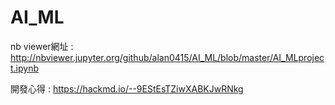 # AI_ML
nb viewer網址 : http://nbviewer.jupyter.org/github/alan0415/AI_ML/blob/master/AI_MLproject.ipynb


開發心得 : https://hackmd.io/--9EStEsTZiwXABKJwRNkg
